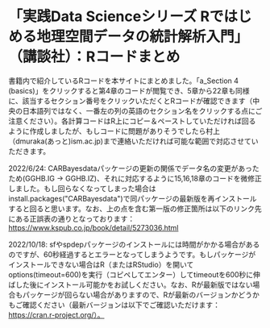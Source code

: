 # 「実践Data Scienceシリーズ Rではじめる地理空間データの統計解析入門」（講談社）：Rコードまとめ

書籍内で紹介しているRコードを本サイトにまとめました。「a_Section 4 (basics)」をクリックすると第4章のコードが閲覧でき、5章から22章も同様に、該当するセクション番号をクリックいただくとRコードが確認できます（中央の日本語列ではなく、一番左の列の英語のセクション名をクリックする点にご注意ください）。各計算コードはR上にコピー＆ペーストしていただければ回るように作成しましたが、もしコードに問題がありそうでしたら村上（dmuraka(あっと)ism.ac.jp)まで連絡いただければ可能な範囲で対応させていただきます。 

2022/6/24: CARBayesdataパッケージの更新の関係でデータ名の変更があったため(GGHB.IG -> GGHB.IZ)、それに対応するように15,16,18章のコードを微修正しました。もし回らなくなってしまった場合はinstall.packages("CARBayesdata")で同パッケージの最新版を再インストールすると回ると思います。なお、上の点を含む第一版の修正箇所は以下のリンク先にある正誤表の通りとなっております：https://www.kspub.co.jp/book/detail/5273036.html

2022/10/18: sfやspdepパッケージのインストールには時間がかかる場合があるのですが、60秒経過するとエラーとなってしまうようです。もしパッケージがインストールできない場合はR（またはRStudio）を開いてoptions(timeout=600)を実行（コピペしてエンター）してtimeoutを600秒に伸ばした後にインストール可能かをお試しください。なお、Rが最新版ではない場合もパッケージが回らない場合がありますので、Rが最新のバージョンかどうかもご確認ください（最新バージョンは以下でご確認いただけます：https://cran.r-project.org/）。
